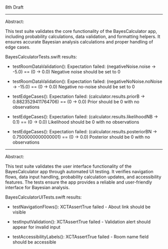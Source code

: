 8th Draft

- - - -

Abstract:

This test suite validates the core functionality of the BayesCalculator
app, including probability calculations, data validation, and formatting
helpers. It ensures accurate Bayesian analysis calculations and proper
handling of edge cases.

BayesCalculatorTests.swift results:

* testRoomDataValidation(): Expectation failed: (negativeNoise.noise → -5.0) == (0 → 0.0)
Negative noise should be set to 0

* testRoomDataValidation(): Expectation failed: (negativeNoNoise.noNoise → -15.0) == (0 → 0.0)
Negative no-noise should be set to 0

* testEdgeCases(): Expectation failed: (calculator.results.priorB → 0.8823529411764706) == (0 → 0.0)
Prior should be 0 with no observations

* testEdgeCases(): Expectation failed: (calculator.results.likelihoodNB → 0.1) == (0 → 0.0)
Likelihood should be 0 with no observations

* testEdgeCases(): Expectation failed: (calculator.results.posteriorBN → 0.7500000000000001) == (0 → 0.0)
Posterior should be 0 with no observations

- - - -

Abstract:

This test suite validates the user interface functionality of the BayesCalculator app
through automated UI testing. It verifies navigation flows, data input handling,
probability calculation updates, and accessibility features. The tests ensure
the app provides a reliable and user-friendly interface for Bayesian analysis.

BayesCalculatorUITests.swift results:

* testNavigationFlows(): XCTAssertTrue failed - About link should be visible

* testInputValidation(): XCTAssertTrue failed - Validation alert should appear for invalid input

* testAccessibilityLabels(): XCTAssertTrue failed - Room name field should be accessible






